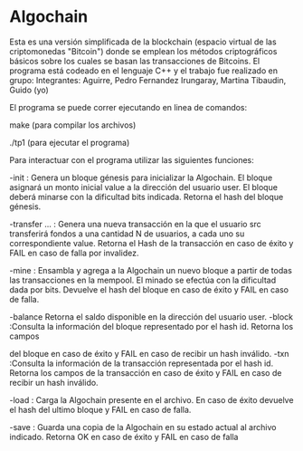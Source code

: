 # Algochain
Esta es una versión simplificada de la blockchain (espacio virtual de las criptomonedas "Bitcoin") donde se emplean los métodos criptográficos básicos sobre los cuales se basan las transacciones de Bitcoins.
El programa está codeado en el lenguaje C++ y el trabajo fue realizado en grupo:
Integrantes:
Aguirre, Pedro
Fernandez Irungaray, Martina
Tibaudin, Guido (yo)

El programa se puede correr ejecutando en linea de comandos:

make (para compilar los archivos)

./tp1 (para ejecutar el programa)


Para interactuar con el programa utilizar las siguientes funciones: 

  -init <user><value><bits>: Genera un bloque génesis para inicializar la Algochain. El bloque
asignará un monto inicial value a la dirección del usuario user. El bloque deberá minarse con la
dificultad bits indicada. Retorna el hash del bloque génesis.
  
  -transfer <src><dst1><value1>... <dstN><valueN>: Genera una nueva transacción en la
que el usuario src transferirá fondos a una cantidad N de usuarios, a cada uno su correspondiente
value. Retorna el Hash de la transacción en caso de éxito y FAIL en caso de falla por invalidez.
  
  -mine <bits>: Ensambla y agrega a la Algochain un nuevo bloque a partir de todas las
transacciones en la mempool. El minado se efectúa con la dificultad dada por bits. Devuelve
el hash del bloque en caso de éxito y FAIL en caso de falla.
  
  -balance <user> Retorna el saldo disponible en la dirección del usuario user.
  -block <id>:Consulta la información del bloque representado por el hash id. Retorna los campos
  
del bloque en caso de éxito y FAIL en caso de recibir un hash inválido.
  -txn <id>:Consulta la información de la transacción representada por el hash id. Retorna los
campos de la transacción en caso de éxito y FAIL en caso de recibir un hash inválido.
  
  -load <filename>: Carga la Algochain presente en el archivo. En caso de éxito devuelve el hash
del ultimo bloque y FAIL en caso de falla.
  
  -save <filename>: Guarda una copia de la Algochain en su estado actual al archivo indicado.
Retorna OK en caso de éxito y FAIL en caso de falla
